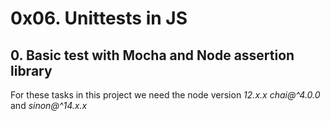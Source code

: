 # 0x06. Unittests in JS
## 0. Basic test with Mocha and Node assertion library
For these tasks in this project we need the node version *12.x.x* _chai@^4.0.0_ and _sinon@^14.x.x_
